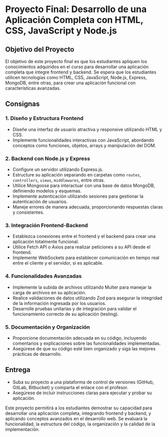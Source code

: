 # Proyecto Final: Desarrollo de una Aplicación Completa con HTML, CSS, JavaScript y Node.js

## Objetivo del Proyecto

El objetivo de este proyecto final es que los estudiantes apliquen los conocimientos adquiridos en el curso para desarrollar una aplicación completa que integre frontend y backend. Se espera que los estudiantes utilicen tecnologías como HTML, CSS, JavaScript, Node.js, Express, MongoDB, entre otras, para crear una aplicación funcional con características avanzadas.

## Consignas

### 1. Diseño y Estructura Frontend

- Diseñe una interfaz de usuario atractiva y responsive utilizando HTML y CSS.
- Implemente funcionalidades interactivas con JavaScript, abordando conceptos como funciones, objetos, arrays y manipulación del DOM.

### 2. Backend con Node.js y Express

- Configure un servidor utilizando Express.js.
- Estructure su aplicación separando en carpetas como `routes`, `controllers`, `views`, `middlewares`, entre otras.
- Utilice Mongoose para interactuar con una base de datos MongoDB, definiendo modelos y esquemas.
- Implemente autenticación utilizando sesiones para gestionar la autenticación de usuarios.
- Maneje errores de manera adecuada, proporcionando respuestas claras y consistentes.

### 3. Integración Frontend-Backend

- Establezca conexiones entre el frontend y el backend para crear una aplicación totalmente funcional.
- Utilice Fetch API o Axios para realizar peticiones a su API desde el frontend.
- Implemente WebSockets para establecer comunicación en tiempo real entre el cliente y el servidor, si es aplicable.

### 4. Funcionalidades Avanzadas

- Implemente la subida de archivos utilizando Multer para manejar la carga de archivos en su aplicación.
- Realice validaciones de datos utilizando Zod para asegurar la integridad de la información ingresada por los usuarios.
- Desarrolle pruebas unitarias y de integración para validar el funcionamiento correcto de su aplicación (testing).

### 5. Documentación y Organización

- Proporcione documentación adecuada en su código, incluyendo comentarios y explicaciones sobre las funcionalidades implementadas.
- Asegúrese de que su código esté bien organizado y siga las mejores prácticas de desarrollo.

## Entrega

- Suba su proyecto a una plataforma de control de versiones (GitHub, GitLab, Bitbucket) y comparta el enlace con el profesor.
- Asegúrese de incluir instrucciones claras para ejecutar y probar su aplicación.

Este proyecto permitirá a los estudiantes demostrar su capacidad para desarrollar una aplicación completa, integrando frontend y backend, y aplicando conceptos avanzados en el desarrollo web. Se evaluará la funcionalidad, la estructura del código, la organización y la calidad de la implementación.
